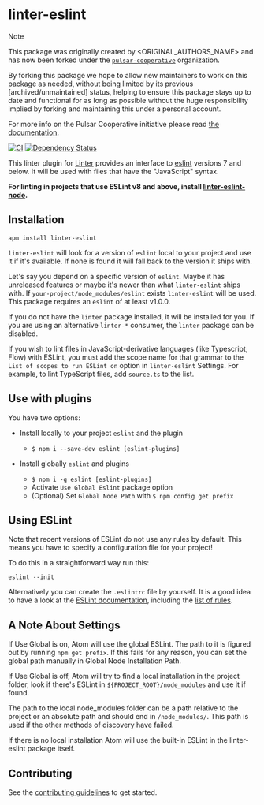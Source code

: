 # linter-eslint

> [!NOTE]
> This package was originally created by <ORIGINAL_AUTHORS_NAME> and has now been forked under the [`pulsar-cooperative`](https://github.com/pulsar-cooperative) organization.
> 
> By forking this package we hope to allow new maintainers to work on this package as needed, without being limited by its previous [archived/unmaintained] status, helping to ensure this package stays up to date and functional for as long as possible without the huge responsibility implied by forking and maintaining this under a personal account.
> 
> For more info on the Pulsar Cooperative initiative please read [the documentation](link/to/index/doc).

[![CI](https://github.com/AtomLinter/linter-eslint/actions/workflows/CI.yml/badge.svg)](https://github.com/AtomLinter/linter-eslint/actions/workflows/CI.yml)
[![Dependency Status](https://david-dm.org/AtomLinter/linter-eslint.svg)](https://david-dm.org/AtomLinter/linter-eslint)

This linter plugin for [Linter](https://github.com/AtomLinter/Linter) provides
an interface to [eslint](http://eslint.org) versions 7 and below. It will be used with files that
have the "JavaScript" syntax.

**For linting in projects that use ESLint v8 and above, install [linter-eslint-node](https://atom.io/packages/linter-eslint-node).**

## Installation

```ShellSession
apm install linter-eslint
```

`linter-eslint` will look for a version of `eslint` local to your project and
use it if it's available. If none is found it will fall back to the version it
ships with.

Let's say you depend on a specific version of `eslint`. Maybe it has unreleased
features or maybe it's newer than what `linter-eslint` ships with. If
`your-project/node_modules/eslint` exists `linter-eslint` will be used.
This package requires an `eslint` of at least v1.0.0.

If you do not have the `linter` package installed, it will be
installed
for you. If you are using an alternative `linter-*` consumer,
the `linter` package can be disabled.

If you wish to lint files in JavaScript-derivative languages (like Typescript,
Flow) with ESLint, you must add the scope name for that grammar to the
`List of scopes to run ESLint on` option in `linter-eslint` Settings. For
example, to lint TypeScript files, add `source.ts` to the list.

## Use with plugins

You have two options:

*   Install locally to your project `eslint` and the plugin

    *   `$ npm i --save-dev eslint [eslint-plugins]`

*   Install globally `eslint` and plugins

    *   `$ npm i -g eslint [eslint-plugins]`
    *   Activate `Use Global Eslint` package option
    *   (Optional) Set `Global Node Path` with `$ npm config get prefix`

## Using ESLint

Note that recent versions of ESLint do not use any rules by default. This
means you have to specify a configuration file for your project!

To do this in a straightforward way run this:

```ShellSession
eslint --init
```

Alternatively you can create the `.eslintrc` file by yourself. It is a good
idea to have a look at the [ESLint documentation](http://eslint.org/docs/user-guide/configuring),
including the [list of rules](http://eslint.org/docs/rules/).

## A Note About Settings

If Use Global is on, Atom will use the global ESLint. The path to it is figured out by running `npm get prefix`. If this fails for any reason, you can set the global path manually in Global Node Installation Path.

If Use Global is off, Atom will try to find a local installation in the project folder, look if there's ESLint in `${PROJECT_ROOT}/node_modules` and use it if found.

The path to the local node_modules folder can be a path relative to the project or an absolute path and should end in `/node_modules/`. This path is used if the other methods of discovery have failed.

If there is no local installation Atom will use the built-in ESLint in the linter-eslint package itself.

## Contributing

See the [contributing guidelines](./CONTRIBUTING.md) to get started.
